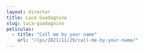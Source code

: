 ```yaml
---
layout: director
title: Luca Guadagnino
slug: luca-guadagnino
peliculas:
  - title: "Call me by your name"
    url: "/lps/2021/11/29/call-me-by-your-name/"
---
```


